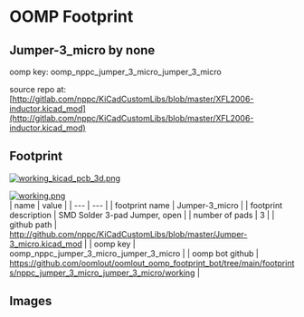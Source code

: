 # OOMP Footprint  
## Jumper-3_micro  by none  
  
oomp key: oomp_nppc_jumper_3_micro_jumper_3_micro  
  
source repo at: [http://gitlab.com/nppc/KiCadCustomLibs/blob/master/XFL2006-inductor.kicad_mod](http://gitlab.com/nppc/KiCadCustomLibs/blob/master/XFL2006-inductor.kicad_mod)  
## Footprint  
  
[![working_kicad_pcb_3d.png](working_kicad_pcb_3d_600.png)](working_kicad_pcb_3d.png)  
  
[![working.png](working_600.png)](working.png)  
| name | value | 
| --- | --- | 
| footprint name | Jumper-3_micro | 
| footprint description | SMD Solder 3-pad Jumper, open | 
| number of pads | 3 | 
| github path | http://github.com/nppc/KiCadCustomLibs/blob/master/Jumper-3_micro.kicad_mod | 
| oomp key | oomp_nppc_jumper_3_micro_jumper_3_micro | 
| oomp bot github | https://github.com/oomlout/oomlout_oomp_footprint_bot/tree/main/footprints/nppc_jumper_3_micro_jumper_3_micro/working | 
## Images  
